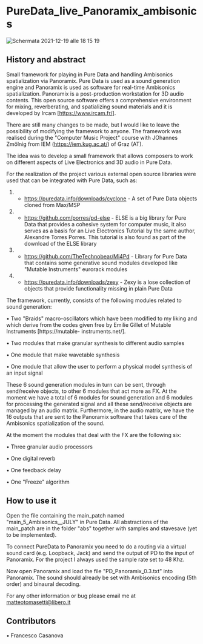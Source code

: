 # PureData_live_Panoramix_ambisonics

![Schermata 2021-12-19 alle 18 15 19](https://user-images.githubusercontent.com/79996126/146684207-003801e5-def1-442b-bd87-d53b14bccfa3.png)
 
**History and abstract**
-----------------------------------------------------------------------------------------------------------------------------------------------------------------

Small framework for playing in Pure Data and handling Ambisonics spatialization via Panoramix.
Pure Data is used as a sound generation engine and Panoramix is used as software for real-time Ambisonics spatialization. 
Panoramix is a post-production workstation for 3D audio contents. This open source software offers a comprehensive environment for mixing, reverberating, and spatializing sound materials and it is developed by Ircam [https://www.ircam.fr/].

There are still many changes to be made, but I would like to leave the possibility of modifying the framework to anyone.
The framework was realised during the "Computer Music Project" course with JOhannes Zmölnig from IEM (https://iem.kug.ac.at/) of Graz (AT).

The idea was to develop a small framework that allows composers to work on different aspects of Live Electronics and 3D audio in Pure Data.

For the realization of the project various external open source libraries were used that can be integrated with Pure Data, such as:
1) - https://puredata.info/downloads/cyclone - A set of Pure Data objects cloned from Max/MSP
2) - https://github.com/porres/pd-else - ELSE is a big library for Pure Data that provides a cohesive system for computer music, it also serves as a basis for an Live Electronics Tutorial by the same author, Alexandre Torres Porres. This tutorial is also found as part of the download of the ELSE library
3) - https://github.com/TheTechnobear/Mi4Pd - Library for Pure Data that contains some generative sound modules developed like "Mutable Instruments" eurorack modules
4) - https://puredata.info/downloads/zexy - Zexy is a lose collection of objects that provide functionality missing in plain Pure Data


The framework, currently, consists of the following modules related to sound generation: 

• Two "Braids" macro-oscillators which have been modified to my liking and which derive from the codes given free by Emilie Gillet of Mutable Instruments [https://mutable- instruments.net/].

• Two modules that make granular synthesis to different audio samples

• One module that make wavetable synthesis
     
• One module that allow the user to perform a physical model synthesis of an input signal

These 6 sound generation modules in turn can be sent, through send/receive objects, to other 6 modules that act more as FX. At the moment we have a total of 6 modules for sound generation and 6 modules for processing the generated signal and all these send/receive objects are managed by an audio matrix.
Furthermore, in the audio matrix, we have the 16 outputs that are sent to the Panoramix software that takes care of the Ambisonics spatialization of the sound.

At the moment the modules that deal with the FX are the following six:

• Three granular audio processors 

• One digital reverb

• One feedback delay

• One "Freeze" algorithm

**How to use it**
-----------------------------------------------------------------------------------------------------------------------------------------------------------------
Open the file containing the main_patch named "main_5_Ambisonics__JULY" in Pure Data.
All abstractions of the main_patch are in the folder "abs" together with samples and stavesave (yet to be implemented).

To connect PureData to Panoramix you need to do a routing via a virtual sound card (e.g. Loopback, Jack) and send the output of PD to the input of Panoramix.
For the project I always used the sample rate set to 48 Khz.

Now open Panoramix and load the file "PD_Panoramix_0.3.txt" into Panoramix.
The sound should already be set with Ambisonics encoding (5th order) and binaural decoding.

For any other information or bug please email me at matteotomasetti@libero.it


**Contributors**
-----------------------------------------------------------------------------------------------------------------------------------------------------------------
• Francesco Casanova

